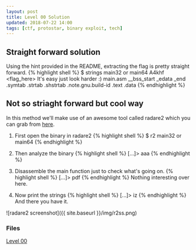 ```yaml
---
layout: post
title: Level 00 Solution
updated: 2018-07-22 14:00
tags: [ctf, protostar, binary exploit, tech]
---
```


## Straight forward solution

Using the hint provided in the README, extracting the flag is pretty straight forward.
{% highlight shell %}
$ strings main32 or main64
A4khf
<flag_here>
It's easy just look harder :)
main.asm
__bss_start
_edata
_end
.symtab
.strtab
.shstrtab
.note.gnu.build-id
.text
.data
{% endhighlight %}

## Not so striaght forward but cool way

In this method we'll make use of an awesome tool called radare2 which you can grab from [here](https://github.com/radare/radare2).

1. First open the binary in radare2
{% highlight shell %}
$ r2 main32 or main64
{% endhighlight %}

2. Then analyze the binary
{% highlight shell %}
[...]> aaa
{% endhighlight %}

3. Disassemble the main function just to check what's going on.
{% highlight shell %}
[...]> pdf
{% endhighlight %}
Nothing interesting over here.

4. Now print the strings
{% highlight shell %}
[...]> iz
{% endhighlight %}
And there you have it.

![radare2 screenshot]({{ site.baseurl }}/img/r2ss.png)

### Files
[Level 00](https://github.com/dsouzadyn/ctfing/tree/master/binary/00)
